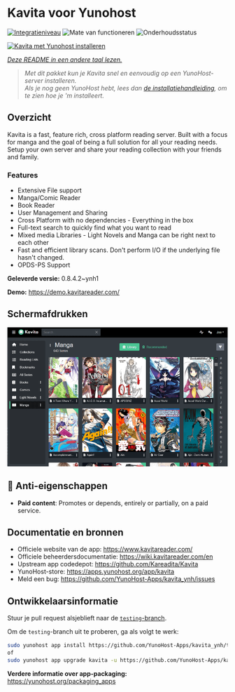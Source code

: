 <!--
NB: Deze README is automatisch gegenereerd door <https://github.com/YunoHost/apps/tree/master/tools/readme_generator>
Hij mag NIET handmatig aangepast worden.
-->

# Kavita voor Yunohost

[![Integratieniveau](https://apps.yunohost.org/badge/integration/kavita)](https://ci-apps.yunohost.org/ci/apps/kavita/)
![Mate van functioneren](https://apps.yunohost.org/badge/state/kavita)
![Onderhoudsstatus](https://apps.yunohost.org/badge/maintained/kavita)

[![Kavita met Yunohost installeren](https://install-app.yunohost.org/install-with-yunohost.svg)](https://install-app.yunohost.org/?app=kavita)

*[Deze README in een andere taal lezen.](./ALL_README.md)*

> *Met dit pakket kun je Kavita snel en eenvoudig op een YunoHost-server installeren.*  
> *Als je nog geen YunoHost hebt, lees dan [de installatiehandleiding](https://yunohost.org/install), om te zien hoe je 'm installeert.*

## Overzicht

Kavita is a fast, feature rich, cross platform reading server. Built with a focus for manga and the goal of being a full solution for all your reading needs. Setup your own server and share your reading collection with your friends and family.

### Features

- Extensive File support
- Manga/Comic Reader
- Book Reader
- User Management and Sharing
- Cross Platform with no dependencies - Everything in the box
- Full-text search to quickly find what you want to read
- Mixed media Libraries - Light Novels and Manga can be right next to each other
- Fast and efficient library scans. Don't perform I/O if the underlying file hasn't changed.
- OPDS-PS Support


**Geleverde versie:** 0.8.4.2~ynh1

**Demo:** <https://demo.kavitareader.com/>

## Schermafdrukken

![Schermafdrukken van Kavita](./doc/screenshots/screenshot.png)

## :red_circle: Anti-eigenschappen

- **Paid content**: Promotes or depends, entirely or partially, on a paid service.

## Documentatie en bronnen

- Officiele website van de app: <https://www.kavitareader.com/>
- Officiele beheerdersdocumentatie: <https://wiki.kavitareader.com/en>
- Upstream app codedepot: <https://github.com/Kareadita/Kavita>
- YunoHost-store: <https://apps.yunohost.org/app/kavita>
- Meld een bug: <https://github.com/YunoHost-Apps/kavita_ynh/issues>

## Ontwikkelaarsinformatie

Stuur je pull request alsjeblieft naar de [`testing`-branch](https://github.com/YunoHost-Apps/kavita_ynh/tree/testing).

Om de `testing`-branch uit te proberen, ga als volgt te werk:

```bash
sudo yunohost app install https://github.com/YunoHost-Apps/kavita_ynh/tree/testing --debug
of
sudo yunohost app upgrade kavita -u https://github.com/YunoHost-Apps/kavita_ynh/tree/testing --debug
```

**Verdere informatie over app-packaging:** <https://yunohost.org/packaging_apps>
